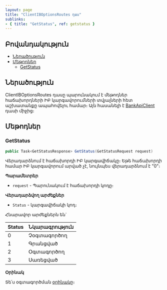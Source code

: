 ```yaml
---
layout: page
title: "ClientIBOptionsRoutes դաս" 
sublinks:
- { title: "GetStatus", ref: getstatus }
---
```


## Բովանդակություն

- [Ներածություն](#ներածություն)
- [Մեթոդներ](#մեթոդներ)
  - [GetStatus](#getstatus)

## Ներածություն

ClientIBOptionsRoutes դասը պարունակում է մեթոդներ հաճախորդների ԻԲ կարգավորումների տվյալների հետ աշխատանքը ապահովելու համար։
Այն հասանելի է [BankApiClient](../types/BankApiClient.md) դասի միջից։

## Մեթոդներ

### GetStatus

```c#
public Task<GetStatusResponse> GetStatus(GetStatusRequest request)
```

Վերադարձնում է հաճախորդի ԻԲ կարգավիճակը։
Եթե հաճախորդի համար ԻԲ կարգավորում արված չէ, նույնպես վերադարձնում է "0"։

**Պարամետրեր**

* `request` - Պարունակում է հաճախորդի կոդը։

**Վերադարձվող արժեքներ**

* `Status` - կարգավիճակի կոդ։

Հնարավոր արժեքներն են`

| Status | Նկարագրություն |
| -- | -- |
| 0 | Չօգտագործող |
| 1 | Գրանցված |
| 2 | Օգտագործող |
| 3 | Սառեցված |

**Օրինակ**

Տե՛ս օգտագործման [օրինակը](../examples/ClientIBOptionsRoutes.md#օրինակ-1)։
